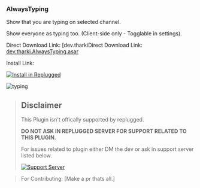 ### AlwaysTyping

Show that you are typing on selected channel.

Show everyone as typing too. (Client-side only - Togglable in settings).

Direct Download Link: [dev.tharkiDirect Download Link: [dev.tharki.AlwaysTyping.asar](https://github.com/Tharki-God/AlwaysTyping/releases/latest/download/dev.tharki.AlwaysTyping.asar)

Install Link:

[![Install in Replugged](https://img.shields.io/badge/-Install%20in%20Replugged-blue?style=for-the-badge&logo=none)](https://replugged.dev/install?identifier=Tharki-God/AlwaysTyping&source=github)

![typing](https://tharki-god.github.io/files-random-host/bdpluginsassets/typing.gif)

> ## Disclaimer
>
> This Plugin isn't offically supported by replugged.
>
>**DO NOT ASK IN REPLUGGED SERVER FOR SUPPORT RELATED TO THIS PLUGIN.**
>
> For issues related to plugin either DM the dev or ask in support server listed below.
>
>
> [![Support Server](https://discordapp.com/api/guilds/919649417005506600/widget.png?style=banner3)](https://discord.gg/SgKSKyh9gY)





> For Contributing: [Make a pr thats all.]

